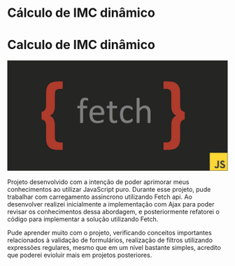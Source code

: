 # Cálculo de IMC dinâmico

<h1>Calculo de IMC dinâmico</h1>
<img src="./img/fetchAPI.jpeg">
<p> Projeto desenvolvido com a intenção de poder aprimorar meus conhecimentos ao utilizar JavaScript puro. Durante esse projeto, pude trabalhar com carregamento assincrono utilizando Fetch api. Ao desenvolver realizei inicialmente a implementação com Ajax para poder revisar os conhecimentos dessa abordagem, e posteriormente refatorei o código para implementar a solução utilizando Fetch.
<p>Pude aprender muito com o projeto, verificando conceitos importantes relacionados à validação de formulários, realização de filtros utilizando expressões regulares, mesmo que em um nível bastante simples, acredito que poderei evioluir mais em projetos posteriores.</p>